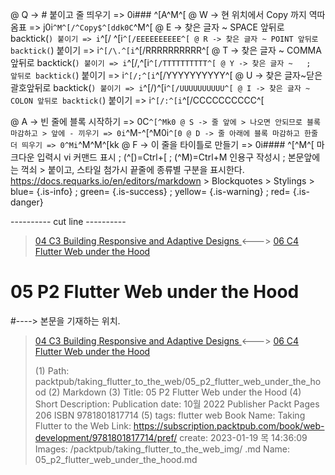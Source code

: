 
@ Q -> # 붙이고 줄 띄우기 => 0i### ^[A^M^[
@ W -> 현 위치에서 Copy 까지 역따옴표 => j0i```^M^[/^Copy$^[ddk0C```^M^[
@ E -> 찾은 글자 ~ SPACE 앞뒤로 backtick(`) 붙이기 => i`^[/ ^[i`^[/EEEEEEEEEE^[
@ R -> 찾은 글자 ~ POINT 앞뒤로 backtick(`) 붙이기 => i`^[/\.^[i`^[/RRRRRRRRRR^[
@ T -> 찾은 글자 ~ COMMA 앞뒤로 backtick(`) 붙이기 => i`^[/,^[i`^[/TTTTTTTTTT^[
@ Y -> 찾은 글자 ~   ;   앞뒤로 backtick(`) 붙이기 => i`^[/;^[i`^[/YYYYYYYYYY^[
@ U -> 찾은 글자~닫은괄호앞뒤로 backtick(`) 붙이기 => i`^[/)^[i`^[/UUUUUUUUUU^[
@ I -> 찾은 글자 ~ COLON 앞뒤로 backtick(`) 붙이기 => i`^[/:^[i`^[/CCCCCCCCCC^[

@ A -> 빈 줄에 블록 시작하기 => 0C```^[^Mk0
@ S -> 줄 앞에 > 나오면 안되므로 블록 마감하고 > 앞에 - 끼우기 => 0i```^M-^[^M0i```^[0
@ D -> 줄 아래에 블록 마감하고 한줄 더 띄우기 => 0^Mi```^M^M^[kk
@ F -> 이 줄을 타이틀로 만들기 => 0i#### ^[^M^[
    마크다운 입력시 vi 커맨드 표시 ; (^[)=Ctrl+[ ; (^M)=Ctrl+M
    인용구 작성시 ; 본문앞에는 꺽쇠 > 붙이고, 스타일 첨가시 끝줄에 종류별 구분을 표시한다.
    https://docs.requarks.io/en/editors/markdown > Blockquotes > Stylings >
    blue= {.is-info} ; green= {.is-success} ; yellow= {.is-warning} ; red= {.is-danger}

---------- cut line ----------

> [ 04 C3 Building Responsive and Adaptive Designs ](/packtpub/taking_flutter_to_the_web/04_c3_building_responsive_and_adaptive_designs) <---> [ 06 C4 Flutter Web under the Hood ](/packtpub/taking_flutter_to_the_web/06_c4_flutter_web_under_the_hood)

# 05 P2 Flutter Web under the Hood
#----> 본문을 기재하는 위치.



> [ 04 C3 Building Responsive and Adaptive Designs ](/packtpub/taking_flutter_to_the_web/04_c3_building_responsive_and_adaptive_designs) <---> [ 06 C4 Flutter Web under the Hood ](/packtpub/taking_flutter_to_the_web/06_c4_flutter_web_under_the_hood)
>
> (1) Path: packtpub/taking_flutter_to_the_web/05_p2_flutter_web_under_the_hood
> (2) Markdown
> (3) Title: 05 P2 Flutter Web under the Hood
> (4) Short Description: Publication date: 10월 2022 Publisher Packt Pages 206 ISBN 9781801817714
> (5) tags: flutter web
> Book Name: Taking Flutter to the Web
> Link: https://subscription.packtpub.com/book/web-development/9781801817714/pref/
> create: 2023-01-19 목 14:36:09
> Images: /packtpub/taking_flutter_to_the_web_img/
> .md Name: 05_p2_flutter_web_under_the_hood.md

